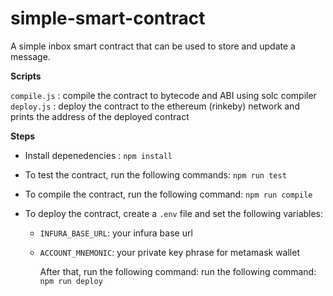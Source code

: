 # simple-smart-contract

A simple inbox smart contract that can be used to store and update a message.

**Scripts**

`compile.js` : compile the contract to bytecode and ABI using solc compiler
`deploy.js` : deploy the contract to the ethereum (rinkeby) network and prints the address of the deployed contract

**Steps**

- Install depenedencies : `npm install`
- To test the contract, run the following commands:
  `npm run test`

- To compile the contract, run the following command:
  `npm run compile`

- To deploy the contract, create a `.env` file and set the following variables:

  - `INFURA_BASE_URL`: your infura base url
  - `ACCOUNT_MNEMONIC`: your private key phrase for metamask wallet

    After that, run the following command:
    run the following command:
    `npm run deploy`
